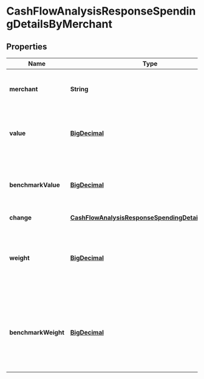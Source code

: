 
# CashFlowAnalysisResponseSpendingDetailsByMerchant

## Properties
Name | Type | Description | Notes
------------ | ------------- | ------------- | -------------
**merchant** | **String** | Merchant name as defined in the Nucleus transactions |  [optional]
**value** | [**BigDecimal**](BigDecimal.md) | Sum of all transactions over the period for the given merchant |  [optional]
**benchmarkValue** | [**BigDecimal**](BigDecimal.md) | Sum of all transactions over the benchmark period for the given merchant |  [optional]
**change** | [**CashFlowAnalysisResponseSpendingDetailsChange2**](CashFlowAnalysisResponseSpendingDetailsChange2.md) |  |  [optional]
**weight** | [**BigDecimal**](BigDecimal.md) | The proportion of all spending over the period related to this merchant |  [optional]
**benchmarkWeight** | [**BigDecimal**](BigDecimal.md) | The proportion of all spending over the benchmark period related to this merchant |  [optional]



